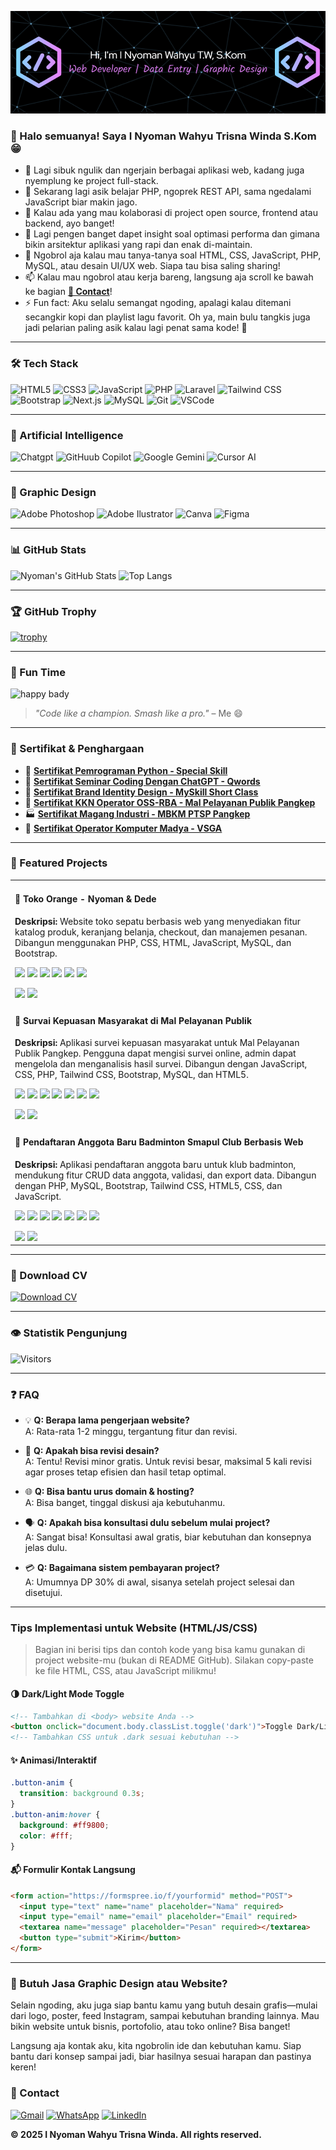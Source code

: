 <!-- Background Benner -->

![InyomanWahyu](img/github-Benner.png)

### 👋 Halo semuanya! Saya I Nyoman Wahyu Trisna Winda S.Kom 😁

- 🔭 Lagi sibuk ngulik dan ngerjain berbagai aplikasi web, kadang juga nyemplung ke project full-stack.
- 🌱 Sekarang lagi asik belajar PHP, ngoprek REST API, sama ngedalami JavaScript biar makin jago.
- 👯 Kalau ada yang mau kolaborasi di project open source, frontend atau backend, ayo banget!
- 🤔 Lagi pengen banget dapet insight soal optimasi performa dan gimana bikin arsitektur aplikasi yang rapi dan enak di-maintain.
- 💬 Ngobrol aja kalau mau tanya-tanya soal HTML, CSS, JavaScript, PHP, MySQL, atau desain UI/UX web. Siapa tau bisa saling sharing!
- 📫 Kalau mau ngobrol atau kerja bareng, langsung aja scroll ke bawah ke bagian **[📱 Contact](#contact)**!
- ⚡ Fun fact: Aku selalu semangat ngoding, apalagi kalau ditemani secangkir kopi dan playlist lagu favorit. Oh ya, main bulu tangkis juga jadi pelarian paling asik kalau lagi penat sama kode! 🏸

---

### 🛠️ Tech Stack

<!-- [![My Skills](https://skillicons.dev/icons?i=html,css,js,php,laravel,mysql,nodejs,nextjs,tailwind,react,vscode,openai&perline=6)](https://skillicons.dev) -->

![HTML5](https://img.shields.io/badge/HTML5-e34c26?style=for-the-badge&logo=html5&logoColor=white)
![CSS3](https://img.shields.io/badge/CSS3-1572B6?style=for-the-badge&logo=css3&logoColor=white)
![JavaScript](https://img.shields.io/badge/JavaScript-F7DF1E?style=for-the-badge&logo=javascript&logoColor=black)
![PHP](https://img.shields.io/badge/PHP-777BB4?style=for-the-badge&logo=php&logoColor=white)
![Laravel](https://img.shields.io/badge/Laravel-FF2D20?style=for-the-badge&logo=laravel&logoColor=white)
![Tailwind CSS](https://img.shields.io/badge/Tailwind_CSS-38B2AC?style=for-the-badge&logo=tailwind-css&logoColor=white)
![Bootstrap](https://img.shields.io/badge/Bootstrap-563D7C?style=for-the-badge&logo=bootstrap&logoColor=white)
![Next.js](https://img.shields.io/badge/next%20js-000000?style=for-the-badge&logo=nextdotjs&logoColor=white)
![MySQL](https://img.shields.io/badge/MySQL-00758F?style=for-the-badge&logo=mysql&logoColor=white)
![Git](https://img.shields.io/badge/Git-F05032?style=for-the-badge&logo=git&logoColor=white)
![VSCode](https://img.shields.io/badge/VS_Code-007ACC?style=for-the-badge&logo=visual-studio-code&logoColor=white)

---

### 🤖 Artificial Intelligence

![Chatgpt](https://img.shields.io/badge/ChatGPT-74aa9c?style=for-the-badge&logo=openai&logoColor=white)
![GitHuub Copilot](https://img.shields.io/badge/github%20copilot-000000?style=for-the-badge&logo=githubcopilot&logoColor=white)
![Google Gemini](https://img.shields.io/badge/Google%20Gemini-8E75B2?style=for-the-badge&logo=googlegemini&logoColor=white)
![Cursor AI](https://img.shields.io/badge/Cursor_AI-343541?style=for-the-badge&logo=vscodium&logoColor=white)

---

### 🌠 Graphic Design

![Adobe Photoshop](https://img.shields.io/badge/Adobe%20Photoshop-31A8FF?style=for-the-badge&logo=Adobe%20Photoshop&logoColor=black)
![Adobe Ilustrator](https://img.shields.io/badge/Adobe%20Illustrator-FF9A00?style=for-the-badge&logo=adobe%20illustrator&logoColor=white)
![Canva](https://img.shields.io/badge/Canva-%2300C4CC.svg?&style=for-the-badge&logo=Canva&logoColor=white)
![Figma](https://img.shields.io/badge/Figma-F24E1E?style=for-the-badge&logo=figma&logoColor=white)

---

### 📊 GitHub Stats

![Nyoman's GitHub Stats](https://github-readme-stats.vercel.app/api?username=NyomanWahyu01&show_icons=true&theme=radical)
![Top Langs](https://github-readme-stats.vercel.app/api/top-langs/?username=NyomanWahyu01&layout=compact&theme=radical)

---

### 🏆 GitHub Trophy

[![trophy](https://github-profile-trophy.vercel.app/?username=NyomanWahyu01&theme=radical&margin-w=10&margin-h=15)](https://github.com/ryo-ma/github-profile-trophy)

---

### 🎉 Fun Time

![happy bady](https://media1.giphy.com/media/v1.Y2lkPTc5MGI3NjExZWU0aXh6NXMxOHlybmF5YnZ4dG41aDY3ZjBpazhqazB1OWR5aDYwMyZlcD12MV9pbnRlcm5hbF9naWZfYnlfaWQmY3Q9Zw/TJssvTF16urPfizSVy/giphy.gif)

> _"Code like a champion. Smash like a pro."_ – Me 😄

---

### 🏅 Sertifikat & Penghargaan

- 🐍 [**Sertifikat Pemrograman Python - Special Skill**](https://drive.google.com/file/d/15JUzAltgReKbkBj3z64BIffQWWOxgdyz/view?usp=sharing)
- 🤖 [**Sertifikat Seminar Coding Dengan ChatGPT - Qwords**](https://drive.google.com/file/d/1iovaa-oRwMReVXAa_B-32kH7VQMmZcSi/view?usp=sharing)
- 🚀 [**Sertifikat Brand Identity Design - MySkill Short Class**](https://drive.google.com/file/d/18akCujATqU-LsqgWph5kZi3KwvgC7lrG/view?usp=sharing)
- 🏢 [**Sertifikat KKN Operator OSS-RBA - Mal Pelayanan Publik Pangkep**](https://drive.google.com/file/d/1owl-cxYGbX6rcWhHfJCmIJFJaxWiz0Ra/view?usp=sharing)
- 🏭 [**Sertifikat Magang Industri - MBKM PTSP Pangkep**](https://drive.google.com/file/d/1restqDeQb5V4mZS-Svc-xxSSUAqajZGb/view?usp=sharing)
- 🏅 [**Sertifikat Operator Komputer Madya - VSGA**](https://drive.google.com/file/d/1jbZSGg4zBg2iKOthR71rGHJ06m0vUIzI/view?usp=sharing)


---

### 🚀 Featured Projects

<table>
  <tr>
    <td>
      <h4>🛒 Toko Orange - Nyoman & Dede</h4>
      <p><strong>Deskripsi:</strong> Website toko sepatu berbasis web yang menyediakan fitur katalog produk, keranjang belanja, checkout, dan manajemen pesanan. Dibangun menggunakan PHP, CSS, HTML, JavaScript, MySQL, dan Bootstrap.</p>
      <p>
        <img src="https://img.shields.io/badge/PHP-777BB4?style=flat&logo=php&logoColor=white" />
        <img src="https://img.shields.io/badge/CSS-1572B6?style=flat&logo=css3&logoColor=white" />
        <img src="https://img.shields.io/badge/HTML5-E34F26?style=flat&logo=html5&logoColor=white" />
        <img src="https://img.shields.io/badge/JavaScript-F7DF1E?style=flat&logo=javascript&logoColor=black" />
        <img src="https://img.shields.io/badge/MySQL-00758F?style=flat&logo=mysql&logoColor=white" />
        <img src="https://img.shields.io/badge/Bootstrap-563D7C?style=flat&logo=bootstrap&logoColor=white" />
      </p>
      <a href="https://namadomain.com/tokoorange-demo" target="_blank"><img src="https://img.shields.io/badge/Lihat%20Demo-FF9800?style=for-the-badge&logo=googlechrome&logoColor=white"/></a>
      <a href="https://github.com/NyomanWahyu01/Online-Shop" target="_blank"><img src="https://img.shields.io/badge/Repository-181717?style=for-the-badge&logo=github&logoColor=white"/></a>
    </td>
  </tr>
  <tr>
    <td>
      <h4>📝 Survai Kepuasan Masyarakat di Mal Pelayanan Publik</h4>
      <p><strong>Deskripsi:</strong> Aplikasi survei kepuasan masyarakat untuk Mal Pelayanan Publik Pangkep. Pengguna dapat mengisi survei online, admin dapat mengelola dan menganalisis hasil survei. Dibangun dengan JavaScript, CSS, PHP, Tailwind CSS, Bootstrap, MySQL, dan HTML5.</p>
      <p>
        <img src="https://img.shields.io/badge/JavaScript-F7DF1E?style=flat&logo=javascript&logoColor=black" />
        <img src="https://img.shields.io/badge/CSS-1572B6?style=flat&logo=css3&logoColor=white" />
        <img src="https://img.shields.io/badge/PHP-777BB4?style=flat&logo=php&logoColor=white" />
        <img src="https://img.shields.io/badge/Tailwind_CSS-38B2AC?style=flat&logo=tailwind-css&logoColor=white" />
        <img src="https://img.shields.io/badge/Bootstrap-563D7C?style=flat&logo=bootstrap&logoColor=white" />
        <img src="https://img.shields.io/badge/MySQL-00758F?style=flat&logo=mysql&logoColor=white" />
        <img src="https://img.shields.io/badge/HTML5-E34F26?style=flat&logo=html5&logoColor=white" />
      </p>
      <a href="https://namadomain.com/survai-mpp-demo" target="_blank"><img src="https://img.shields.io/badge/Lihat%20Demo-FF9800?style=for-the-badge&logo=googlechrome&logoColor=white"/></a>
      <a href="https://github.com/NyomanWahyu01/Survai-MPP" target="_blank"><img src="https://img.shields.io/badge/Repository-181717?style=for-the-badge&logo=github&logoColor=white"/></a>
    </td>
  </tr>
  <tr>
    <td>
      <h4>🏸 Pendaftaran Anggota Baru Badminton Smapul Club Berbasis Web</h4>
      <p><strong>Deskripsi:</strong> Aplikasi pendaftaran anggota baru untuk klub badminton, mendukung fitur CRUD data anggota, validasi, dan export data. Dibangun dengan PHP, MySQL, Bootstrap, Tailwind CSS, HTML5, CSS, dan JavaScript.</p>
      <p>
        <img src="https://img.shields.io/badge/PHP-777BB4?style=flat&logo=php&logoColor=white" />
        <img src="https://img.shields.io/badge/MySQL-00758F?style=flat&logo=mysql&logoColor=white" />
        <img src="https://img.shields.io/badge/Bootstrap-563D7C?style=flat&logo=bootstrap&logoColor=white" />
        <img src="https://img.shields.io/badge/Tailwind_CSS-38B2AC?style=flat&logo=tailwind-css&logoColor=white" />
        <img src="https://img.shields.io/badge/HTML5-E34F26?style=flat&logo=html5&logoColor=white" />
        <img src="https://img.shields.io/badge/CSS-1572B6?style=flat&logo=css3&logoColor=white" />
        <img src="https://img.shields.io/badge/JavaScript-F7DF1E?style=flat&logo=javascript&logoColor=black" />
      </p>
      <a href="https://namadomain.com/project-bsc-demo" target="_blank"><img src="https://img.shields.io/badge/Lihat%20Demo-FF9800?style=for-the-badge&logo=googlechrome&logoColor=white"/></a>
      <a href="https://github.com/NyomanWahyu01/Project-Bsc" target="_blank"><img src="https://img.shields.io/badge/Repository-181717?style=for-the-badge&logo=github&logoColor=white"/></a>
    </td>
  </tr>
</table>

---

### 📄 Download CV

[![Download CV](https://img.shields.io/badge/Download%20CV-PDF-red?style=for-the-badge&logo=adobeacrobatreader)](https://drive.google.com/file/d/1dtsnEkmGVh8uDE_XmcCOMxtkBqEiT_t4/view?usp=sharing)

---

### 👁️ Statistik Pengunjung

![Visitors](https://komarev.com/ghpvc/?username=NyomanWahyu01&style=for-the-badge)

---

### ❓ FAQ

- 💡 **Q: Berapa lama pengerjaan website?**  
  A: Rata-rata 1-2 minggu, tergantung fitur dan revisi.

- 🔄 **Q: Apakah bisa revisi desain?**  
  A: Tentu! Revisi minor gratis. Untuk revisi besar, maksimal 5 kali revisi agar proses tetap efisien dan hasil tetap optimal.

- 🌐 **Q: Bisa bantu urus domain & hosting?**  
  A: Bisa banget, tinggal diskusi aja kebutuhanmu.

- 🗣️ **Q: Apakah bisa konsultasi dulu sebelum mulai project?**  
  A: Sangat bisa! Konsultasi awal gratis, biar kebutuhan dan konsepnya jelas dulu.

- 💳 **Q: Bagaimana sistem pembayaran project?**  
  A: Umumnya DP 30% di awal, sisanya setelah project selesai dan disetujui.

---

### Tips Implementasi untuk Website (HTML/JS/CSS)

> Bagian ini berisi tips dan contoh kode yang bisa kamu gunakan di project website-mu (bukan di README GitHub). Silakan copy-paste ke file HTML, CSS, atau JavaScript milikmu!

#### 🌗 Dark/Light Mode Toggle

```html
<!-- Tambahkan di <body> website Anda -->
<button onclick="document.body.classList.toggle('dark')">Toggle Dark/Light</button>
<!-- Tambahkan CSS untuk .dark sesuai kebutuhan -->
```

#### ✨ Animasi/Interaktif

```css
.button-anim {
  transition: background 0.3s;
}
.button-anim:hover {
  background: #ff9800;
  color: #fff;
}
```

#### 📬 Formulir Kontak Langsung

```html
<form action="https://formspree.io/f/yourformid" method="POST">
  <input type="text" name="name" placeholder="Nama" required>
  <input type="email" name="email" placeholder="Email" required>
  <textarea name="message" placeholder="Pesan" required></textarea>
  <button type="submit">Kirim</button>
</form>
```

---

### 🚀 Butuh Jasa Graphic Design atau Website?

Selain ngoding, aku juga siap bantu kamu yang butuh desain grafis—mulai dari logo, poster, feed Instagram, sampai kebutuhan branding lainnya. Mau bikin website untuk bisnis, portofolio, atau toko online? Bisa banget!

Langsung aja kontak aku, kita ngobrolin ide dan kebutuhan kamu. Siap bantu dari konsep sampai jadi, biar hasilnya sesuai harapan dan pastinya keren!

<a id="contact"></a>
### 📱 Contact

[![Gmail](https://img.shields.io/badge/Gmail-D14836?style=for-the-badge&logo=gmail&logoColor=white)](mailto:inyomanwahyu123@gmail.com)
[![WhatsApp](https://img.shields.io/badge/WhatsApp-25D366?style=for-the-badge&logo=whatsapp&logoColor=white)](https://wa.me/6281234567890)
[![LinkedIn](https://img.shields.io/badge/LinkedIn-0A66C2?style=for-the-badge&logo=linkedin&logoColor=white)](https://www.linkedin.com/in/i-nyoman-wahyu)

**© 2025 I Nyoman Wahyu Trisna Winda. All rights reserved.**

